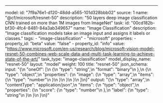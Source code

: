 ---
model:
  id: "7f9a76e1-d120-48dd-a565-101d328bbb02"
  source: 1
  name: "@cf/microsoft/resnet-50"
  description: "50 layers deep image classification CNN trained on more than 1M images from ImageNet"
  task:
    id: "00cd182b-bf30-4fc4-8481-84a3ab349657"
    name: "Image Classification"
    description: "Image classification models take an image input and assigns it labels or classes."
  tags:
    - "image-classification"
    - "microsoft"
  properties:
    - property_id: "beta"
      value: "false"
    - property_id: "info"
      value: "https://www.microsoft.com/en-us/research/blog/microsoft-vision-model-resnet-50-combines-web-scale-data-and-multi-task-learning-to-achieve-state-of-the-art/"
task_type: "image-classification"
model_display_name: "resnet-50"
layout: "model"
weight: 100
title: "resnet-50"
json_schema:
  input: "{\n  \"oneOf\": [\n    {\n      \"type\": \"string\",\n      \"format\": \"binary\"\n    },\n    {\n      \"type\": \"object\",\n      \"properties\": {\n        \"image\": {\n          \"type\": \"array\",\n          \"items\": {\n            \"type\": \"number\"\n          }\n        }\n      }\n    }\n  ]\n}"
  output: "{\n  \"type\": \"array\",\n  \"contentType\": \"application/json\",\n  \"items\": {\n    \"type\": \"object\",\n    \"properties\": {\n      \"score\": {\n        \"type\": \"number\"\n      },\n      \"label\": {\n        \"type\": \"string\"\n      }\n    }\n  }\n}"